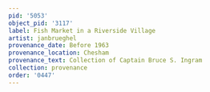 ```yaml
---
pid: '5053'
object_pid: '3117'
label: Fish Market in a Riverside Village
artist: janbrueghel
provenance_date: Before 1963
provenance_location: Chesham
provenance_text: Collection of Captain Bruce S. Ingram
collection: provenance
order: '0447'
---
```

